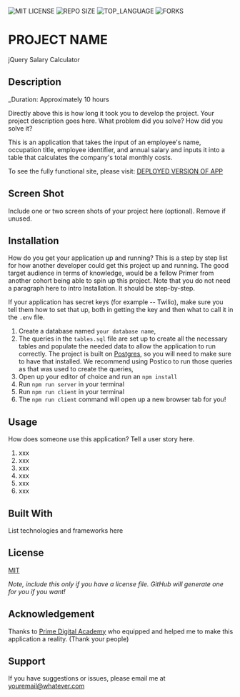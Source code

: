 

![MIT LICENSE](https://img.shields.io/github/license/korchard/jquery-salary-calculator.svg?style=flat-square)
![REPO SIZE](https://img.shields.io/github/repo-size/korchard/jquery-salary-calculator.svg?style=flat-square)
![TOP_LANGUAGE](https://img.shields.io/github/languages/top/korchard/jquery-salary-calculator.svg?style=flat-square)
![FORKS](https://img.shields.io/github/forks/korchard/jquery-salary-calculator.svg?style=social)

# PROJECT NAME

jQuery Salary Calculator

## Description

_Duration: Approximately 10 hours

Directly above this is how long it took you to develop the project. Your project description goes here. What problem did you solve? How did you solve it? 

This is an application that takes the input of an employee's name, occupation title, employee identifier, and annual salary and inputs it into a table that calculates the company's total monthly costs. 

To see the fully functional site, please visit: [DEPLOYED VERSION OF APP](www.heroku.com)

## Screen Shot

Include one or two screen shots of your project here (optional). Remove if unused.

## Installation

How do you get your application up and running? This is a step by step list for how another developer could get this project up and running. The good target audience in terms of knowledge, would be a fellow Primer from another cohort being able to spin up this project. Note that you do not need a paragraph here to intro Installation. It should be step-by-step.

If your application has secret keys (for example --  Twilio), make sure you tell them how to set that up, both in getting the key and then what to call it in the `.env` file.

1. Create a database named `your database name`,
2. The queries in the `tables.sql` file are set up to create all the necessary tables and populate the needed data to allow the application to run correctly. The project is built on [Postgres](https://www.postgresql.org/download/), so you will need to make sure to have that installed. We recommend using Postico to run those queries as that was used to create the queries, 
3. Open up your editor of choice and run an `npm install`
4. Run `npm run server` in your terminal
5. Run `npm run client` in your terminal
6. The `npm run client` command will open up a new browser tab for you!

## Usage
How does someone use this application? Tell a user story here.

1. xxx
2. xxx
3. xxx
4. xxx
5. xxx
6. xxx


## Built With

List technologies and frameworks here

## License
[MIT](https://choosealicense.com/licenses/mit/)

_Note, include this only if you have a license file. GitHub will generate one for you if you want!_

## Acknowledgement
Thanks to [Prime Digital Academy](www.primeacademy.io) who equipped and helped me to make this application a reality. (Thank your people)

## Support
If you have suggestions or issues, please email me at [youremail@whatever.com](www.google.com)